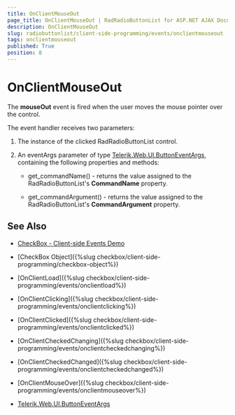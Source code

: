 ```yaml
---
title: OnClientMouseOut
page_title: OnClientMouseOut | RadRadioButtonList for ASP.NET AJAX Documentation
description: OnClientMouseOut
slug: radiobuttonlist/client-side-programming/events/onclientmouseout
tags: onclientmouseout
published: True
position: 8
---
```


# OnClientMouseOut

The **mouseOut** event is fired when the user moves the mouse pointer over the control.

The event handler receives two parameters:

1. The instance of the clicked RadRadioButtonList control.

1. An eventArgs parameter of type [Telerik.Web.UI.ButtonEventArgs](http://docs.telerik.com/devtools/aspnet-ajax/api/client/args/Telerik.Web.UI.ButtonEventArgs), containing the following properties and methods:

	* get_commandName() - returns the value assigned to the RadRadioButtonList's **CommandName** property.

	* get_commandArgument() - returns the value assigned to the RadRadioButtonList's **CommandArgument** property.


## See Also

 * [CheckBox - Client-side Events Demo](http://demos.telerik.com/aspnet-ajax/checkbox/client-side-api/client-side-events/defaultcs.aspx)

 * [CheckBox Object]({%slug checkbox/client-side-programming/checkbox-object%})
 
 * [OnClientLoad]({%slug checkbox/client-side-programming/events/onclientload%})
 
 * [OnClientClicking]({%slug checkbox/client-side-programming/events/onclientclicking%})
 
 * [OnClientClicked]({%slug checkbox/client-side-programming/events/onclientclicked%})
 
 * [OnClientCheckedChanging]({%slug checkbox/client-side-programming/events/onclientcheckedchanging%})

 * [OnClientCheckedChanged]({%slug checkbox/client-side-programming/events/onclientcheckedchanged%})
 
 * [OnClientMouseOver]({%slug checkbox/client-side-programming/events/onclientmouseover%})

 * [Telerik.Web.UI.ButtonEventArgs](http://docs.telerik.com/devtools/aspnet-ajax/api/client/args/Telerik.Web.UI.ButtonEventArgs)

